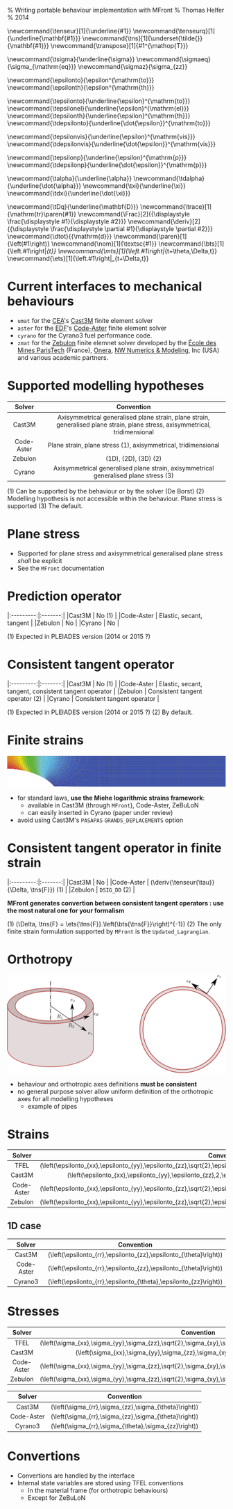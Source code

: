 % Writing portable behaviour implementation with MFront
% Thomas Helfer
% 2014

\newcommand{\tenseur}[1]{\underline{#1}}
\newcommand{\tenseurq}[1]{\underline{\mathbf{#1}}}
\newcommand{\tns}[1]{\underset{\tilde{}}{\mathbf{#1}}}
\newcommand{\transpose}[1]{#1^{\mathop{T}}}

\newcommand{\tsigma}{\underline{\sigma}}
\newcommand{\sigmaeq}{\sigma_{\mathrm{eq}}}
\newcommand{\sigmaz}{\sigma_{zz}}

\newcommand{\epsilonto}{\epsilon^{\mathrm{to}}}
\newcommand{\epsilonth}{\epsilon^{\mathrm{th}}}

\newcommand{\tepsilonto}{\underline{\epsilon}^{\mathrm{to}}}
\newcommand{\tepsilonel}{\underline{\epsilon}^{\mathrm{el}}}
\newcommand{\tepsilonth}{\underline{\epsilon}^{\mathrm{th}}}
\newcommand{\tdepsilonto}{\underline{\dot{\epsilon}}^{\mathrm{to}}}

\newcommand{\tepsilonvis}{\underline{\epsilon}^{\mathrm{vis}}}
\newcommand{\tdepsilonvis}{\underline{\dot{\epsilon}}^{\mathrm{vis}}}

\newcommand{\tepsilonp}{\underline{\epsilon}^{\mathrm{p}}}
\newcommand{\tdepsilonp}{\underline{\dot{\epsilon}}^{\mathrm{p}}}

\newcommand{\talpha}{\underline{\alpha}}
\newcommand{\tdalpha}{\underline{\dot{\alpha}}}
\newcommand{\txi}{\underline{\xi}}
\newcommand{\tdxi}{\underline{\dot{\xi}}}

\newcommand{\tDq}{\underline{\mathbf{D}}}
\newcommand{\trace}[1]{\mathrm{tr}\paren{#1}}
\newcommand{\Frac}[2]{{\displaystyle \frac{\displaystyle #1}{\displaystyle #2}}}
\newcommand{\deriv}[2]{{\displaystyle \frac{\displaystyle \partial #1}{\displaystyle \partial #2}}}
\newcommand{\dtot}{{\mathrm{d}}}
\newcommand{\paren}[1]{\left(#1\right)}
\newcommand{\nom}[1]{\textsc{#1}}
\newcommand{\bts}[1]{\left.#1\right|_{t}}
\newcommand{\mts}[1]{\left.#1\right|_{t+\theta\,\Delta\,t}}
\newcommand{\ets}[1]{\left.#1\right|_{t+\Delta\,t}}

# Current interfaces to mechanical behaviours

- `umat` for the [CEA](http://www.cea.fr/)'s
  [Cast3M](http://www-cast3m.cea.fr/) finite element solver
- `aster` for the [EDF](http://www.edf.com/)'s
  [Code-Aster](http://www.code-aster.org) finite element
  solver
- `cyrano` for the Cyrano3 fuel performance code.
- `zmat` for the [Zebulon](www.zset-software.com/products/zebulon/)
  finite elemnet solver developed by the
  [École des Mines ParisTech](http://www.mines-paristech.fr/)
  (France), [Onera](http://www.onera.fr),
  [NW Numerics & Modeling](http://www.nwnumerics.com), Inc (USA) and
  various academic partners.

# Supported modelling hypotheses

|   Solver  |                                                         Convention                                                 |
|:---------:|:------------------------------------------------------------------------------------------------------------------:|
|Cast3M     | Axisymmetrical generalised plane strain, plane strain, generalised plane strain, plane stress, axisymmetrical, tridimensional  |
|Code-Aster | Plane strain, plane stress (1), axisymmetrical, tridimensional                                                     |
|Zebulon    | \(1D\), \(2D\), \(3D\) (2)                                                                                         |
|Cyrano     | Axisymmetrical generalised plane strain, axisymmetrical generalised plane stress (3)                               |

(1) Can be supported by the behaviour or by the solver (De Borst)
(2) Modelling hypothesis is not accessible within the behaviour. Plane stress is supported
(3) The default.

# Plane stress

- Supported for plane stress and axisymmetrical generalised plane stress *shall* be explicit
- See the `MFront` documentation

# Prediction operator

|:---------:|:-------:|
|Cast3M     | No (1)  |
|Code-Aster | Elastic, secant, tangent |
|Zebulon    | No      |
|Cyrano     | No      |

(1) Expected in PLEIADES version (2014 or 2015 ?)

# Consistent tangent operator

|:---------:|:-------:|
|Cast3M     | No (1)  |
|Code-Aster | Elastic, secant, tangent, consistent tangent operator  |
|Zebulon    | Consistent tangent operator (2)  |
|Cyrano     | Consistent tangent operator      |

(1) Expected in PLEIADES version (2014 or 2015 ?)
(2) By default.

# Finite strains

![](img/LogarithmicStrainPlasticity-ssna303.svg)

- for standard laws, **use the Miehe logarithmic strains framework**:
    - available in Cast3M (through `MFront`), Code-Aster, ZeBuLoN
	- can easily inserted in Cyrano (paper under review)
- avoid using Cast3M's `PASAPAS` `GRANDS_DEPLACEMENTS` option

# Consistent tangent operator in finite strain

|:---------:|:-------:|
|Cast3M     | No  |
|Code-Aster | \(\deriv{\tenseur{\tau}}{\Delta\, \tns{F}}\) (1)  |
|Zebulon    | `DSIG_DD` (2)  |

**MFront generates convertion between consistent tangent operators :
  use the most natural one for your formalism**

(1) \(\Delta\, \tns{F} = \ets{\tns{F}}.\left(\bts{\tns{F}}\right)^{-1}\)
(2) The only finite strain formulation supported by `MFront` is the
`Updated_Lagrangian`.



# Orthotropy

![](img/pipe.svg "Recommended definition for the orthotropic axes")

- behaviour and orthotropic axes definitions **must be consistent**
- no general purpose solver allow uniform definition of the
  orthotropic axes for all modelling hypotheses
    - example of pipes

# Strains

|   Solver  |                                                         Convention                                                                            |
|:---------:|:---------------------------------------------------------------------------------------------------------------------------------------------:|
|TFEL       |\(\left(\epsilonto_{xx},\epsilonto_{yy},\epsilonto_{zz},\sqrt{2}\,\epsilonto_{xy},\sqrt{2}\,\epsilonto_{xy},\sqrt{2}\,\epsilonto_{yz}\right)\) |
|Cast3M     |\(\left(\epsilonto_{xx},\epsilonto_{yy},\epsilonto_{zz},2\,\epsilonto_{xy},2\,\epsilonto_{xy},2\,\epsilonto_{yz}\right)\)                      |
|Code-Aster |\(\left(\epsilonto_{xx},\epsilonto_{yy},\epsilonto_{zz},\sqrt{2}\,\epsilonto_{xy},\sqrt{2}\,\epsilonto_{xy},\sqrt{2}\,\epsilonto_{yz}\right)\) |
|Zebulon    |\(\left(\epsilonto_{xx},\epsilonto_{yy},\epsilonto_{zz},\sqrt{2}\,\epsilonto_{xy},\sqrt{2}\,\epsilonto_{yz},\sqrt{2}\,\epsilonto_{xz}\right)\) |

## 1D case


|   Solver  |                   Convention                                        |
|:---------:|:-------------------------------------------------------------------:|
|Cast3M     |\(\left(\epsilonto_{rr},\epsilonto_{zz},\epsilonto_{\theta}\right)\) |
|Code-Aster |\(\left(\epsilonto_{rr},\epsilonto_{zz},\epsilonto_{\theta}\right)\) |
|Cyrano3    |\(\left(\epsilonto_{rr},\epsilonto_{\theta},\epsilonto_{zz}\right)\) |

# Stresses

|   Solver  |                                                         Convention                                                    |
|:---------:|:---------------------------------------------------------------------------------------------------------------------:|
|TFEL       |\(\left(\sigma_{xx},\sigma_{yy},\sigma_{zz},\sqrt{2}\,\sigma_{xy},\sqrt{2}\,\sigma_{xy},\sqrt{2}\,\sigma_{yz}\right)\) |
|Cast3M     |\(\left(\sigma_{xx},\sigma_{yy},\sigma_{zz},\sigma_{xy},\sigma_{xy},\sigma_{yz}\right)\)                               |
|Code-Aster |\(\left(\sigma_{xx},\sigma_{yy},\sigma_{zz},\sqrt{2}\,\sigma_{xy},\sqrt{2}\,\sigma_{xy},\sqrt{2}\,\sigma_{yz}\right)\) |
|Zebulon    |\(\left(\sigma_{xx},\sigma_{yy},\sigma_{zz},\sqrt{2}\,\sigma_{xy},\sqrt{2}\,\sigma_{yz},\sqrt{2}\,\sigma_{xz}\right)\) |

|   Solver  |                   Convention                                        |
|:---------:|:-------------------------------------------------------------------:|
|Cast3M     |\(\left(\sigma_{rr},\sigma_{zz},\sigma_{\theta}\right)\)              |
|Code-Aster |\(\left(\sigma_{rr},\sigma_{zz},\sigma_{\theta}\right)\)              |
|Cyrano3    |\(\left(\sigma_{rr},\sigma_{\theta},\sigma_{zz}\right)\)              |

# Convertions

- Convertions are handled by the interface
- Internal state variables are stored using TFEL conventions
    - In the material frame (for orthotropic behaviours)
    - Except for ZeBuLoN

<!-- pandoc -s -f markdown+tex_math_single_backslash --bibliography=bibliography.bib --filter pandoc-citeproc --slide-level 1 --toc --mathjax -i -t revealjs -V theme:beige -H mysettings.css  portability.md -o portability.html -->
